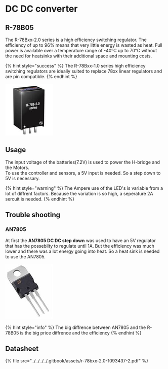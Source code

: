 # DC DC converter

## R-78B05

The R-78Bxx-2.0 series is a high efficiency switching regulator. The efficiency of up to 96% means that very little energy is wasted as heat. Full power is available over a temperature range of -40°C up to 70°C without the need for heatsinks with their additional space and mounting costs.

{% hint style="success" %}
The R-78Bxx-1.0 series high efficiency switching regulators are ideally suited to replace 78xx linear regulators and are pin compatible.
{% endhint %}

![](../../../../.gitbook/assets/r-78b-2.0_spl-2.jpg)

## Usage

The input voltage of the batteries\(7.2V\) is used to power the H-bridge and the Motors.  
To use the controller and sensors, a 5V input is needed. So a step down to 5V is necessary.

{% hint style="warning" %}
The Ampere use of the LED's is variable from a lot of diffrent factors. Because the variation is so high, a seperature 2A sercuit is needed. 
{% endhint %}

## Trouble shooting

### AN7805

At first the **AN7805 DC DC step down** was used to have an 5V regulator that has the possebilty to regulate until 1A. But the efficiency was much lower and there was a lot energy going into heat. So a heat sink is needed to use the AN7805.   



![AN7805CV](../../../../.gitbook/assets/to-220.jpg)

{% hint style="info" %}
The big diffrence between AN7805 and the R-78B05 is the big price diffrence and the efficiency 
{% endhint %}

## Datasheet

{% file src="../../../../.gitbook/assets/r-78bxx-2.0-1093437-2.pdf" %}

